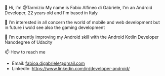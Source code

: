 👋 Hi, I’m @Tarmizio
My name is Fabio Alfineo di Gabriele, I'm an Android Developer, 22 years old and I'm based in Italy

👀 I’m interested in 
all concern the world of mobile and web development  but in future i wold see also the gaming development

🌱 I’m currently improving
my Android skill with the Android Kotlin Developer Nanodegree of Udacity 

📫 How to reach me
 - Email: fabioa.digabriele@gmail.com
 - LinkedIn: https://www.linkedin.com/in/developer-android/

